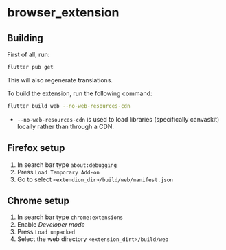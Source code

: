 # browser_extension

## Building

First of all, run:
```bash
flutter pub get
```

This will also regenerate translations.

To build the extension, run the following command:

```bash
flutter build web --no-web-resources-cdn
```

- `--no-web-resources-cdn` is used to load libraries (specifically canvaskit) locally rather than through a CDN.


## Firefox setup

1. In search bar type `about:debugging`
2. Press `Load Temporary Add-on`
3. Go to select `<extendion_dir>/build/web/manifest.json`

## Chrome setup

1. In search bar type `chrome:extensions`
2. Enable *Developer mode*
3. Press `Load unpacked`
4. Select the web directory `<extension_dirt>/build/web`
